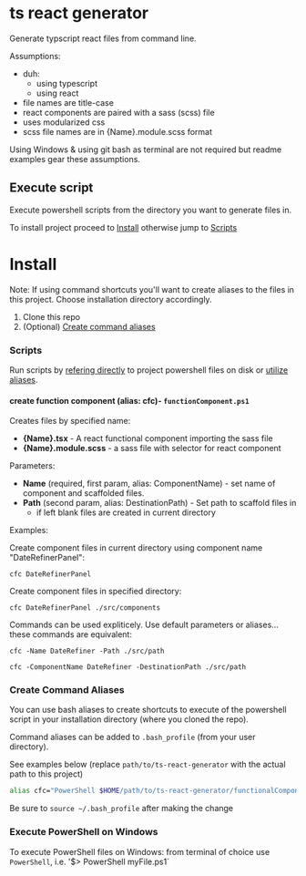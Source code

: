 # ts react generator

Generate typscript react files from command line.

Assumptions:

* duh:
  * using typescript
  * using react
* file names are title-case
* react components are paired with a sass (scss) file
* uses modularized css
* scss file names are in {Name}.module.scss format

Using Windows & using git bash as terminal are not required but readme examples gear these assumptions.

## Execute script

Execute powershell scripts from the directory you want to generate files in.

To install project proceed to [Install](#install) otherwise jump to [Scripts](#scripts)

# Install

Note: If using command shortcuts you'll want to create aliases to the files in this project. Choose installation directory accordingly.

1. Clone this repo
2. (Optional) [Create command aliases](#create-command-aliases)

### Scripts

Run scripts by [refering directly](#execute-powershell-on-windows) to project powershell files on disk or [utilize aliases](#create-command-aliases).

#### create function component (alias: cfc)- `functionComponent.ps1`

Creates files by specified name:

* **{Name}.tsx** - A react functional component importing the sass file
* **{Name}.module.scss** - a sass file with selector for react component

Parameters:

* **Name** (required, first param, alias: ComponentName) - set name of component and scaffolded files.
* **Path** (second param, alias: DestinationPath) - Set path to scaffold files in
  * if left blank files are created in current directory

Examples:

Create component files in current directory using component name "DateRefinerPanel":

`cfc DateRefinerPanel`

Create component files in specified directory:

`cfc DateRefinerPanel ./src/components`

Commands can be used expliticely. Use default parameters or aliases... these commands are equivalent:

`cfc -Name DateRefiner -Path ./src/path`

`cfc -ComponentName DateRefiner -DestinationPath ./src/path`

### Create Command Aliases

You can use bash aliases to create shortcuts to execute of the powershell script in your installation directory (where you cloned the repo).

Command aliases can be added to `.bash_profile` (from your user directory).

See examples below (replace `path/to/ts-react-generator` with the actual path to this project)

```sh
alias cfc="PowerShell $HOME/path/to/ts-react-generator/functionalComponent.ps1"
```

Be sure to `source ~/.bash_profile` after making the change

### Execute PowerShell on Windows

To execute PowerShell files on Windows: from terminal of choice use `PowerShell`, i.e. '$> PowerShell myFile.ps1`